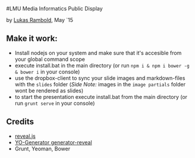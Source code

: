 #LMU Media Informatics Public Display

by [Lukas Rambold](http://lukasrambold.com), May `15

## Make it work:

- Install nodejs on your system and make sure that it's accesible from your global command scope
- execute install.bat in the main directory (or run `npm i & npm i bower -g & bower i` in your console)
- use the dropbox-client to sync your slide images and markdown-files with the `slides` folder (*Side Note:* images in the `image partials` folder wont be rendered as slides)
- to start the presentation execute install.bat from the main directory (or run `grunt serve` in your console)


## Credits
- [reveal.js](http://lab.hakim.se/reveal-js)
- [YO-Generator generator-reveal](https://github.com/slara/generator-reveal)
- Grunt, Yeoman, Bower
